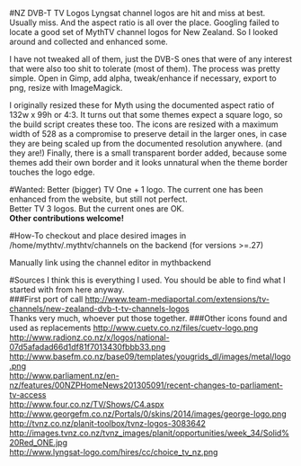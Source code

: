 #NZ DVB-T TV Logos
Lyngsat channel logos are hit and miss at best. Usually miss. And the aspect ratio is all over the place. Googling failed to locate a good set of MythTV channel logos for New Zealand. So I looked around and collected and enhanced some.

I have not tweaked all of them, just the DVB-S ones that were of any interest that were also too shit to tolerate (most of them). The process was pretty simple. Open in Gimp, add alpha, tweak/enhance if necessary, export to png, resize with ImageMagick.

I originally resized these for Myth using the documented aspect ratio of 132w x 99h or 4:3. It turns out that some themes expect a square logo, so the build script creates these too. The icons are resized with a maximum width of 528 as a compromise to preserve detail in the larger ones, in case they are being scaled up from the documented resolution anywhere. (and they are!) Finally, there is a small transparent border added, because some themes add their own border and it looks unnatural when the theme border touches the logo edge.

#Wanted:
Better (bigger) TV One + 1 logo. The current one has been enhanced from the website, but still not perfect.<br>
Better TV 3 logos. But the current ones are OK.<br>
<b>Other contributions welcome!</b>

#How-To
checkout and place desired images in /home/mythtv/.mythtv/channels on the backend (for versions >=.27)

Manually link using the channel editor in mythbackend

#Sources
I think this is everything I used. You should be able to find what I started with from here anyway.<br>
###First port of call
http://www.team-mediaportal.com/extensions/tv-channels/new-zealand-dvb-t-tv-channels-logos<br>
Thanks very much, whoever put those together.
###Other icons found and used as replacements
http://www.cuetv.co.nz/files/cuetv-logo.png<br>
http://www.radionz.co.nz/x/logos/national-07d5afadad66d1df81f7013430fbbb33.png<br>
http://www.basefm.co.nz/base09/templates/yougrids_dl/images/metal/logo.png<br>
http://www.parliament.nz/en-nz/features/00NZPHomeNews201305091/recent-changes-to-parliament-tv-access<br>
http://www.four.co.nz/TV/Shows/C4.aspx<br>
http://www.georgefm.co.nz/Portals/0/skins/2014/images/george-logo.png<br>
http://tvnz.co.nz/planit-toolbox/tvnz-logos-3083642<br>
http://images.tvnz.co.nz/tvnz_images/planit/opportunities/week_34/Solid%20Red_ONE.jpg<br>
http://www.lyngsat-logo.com/hires/cc/choice_tv_nz.png<br>

